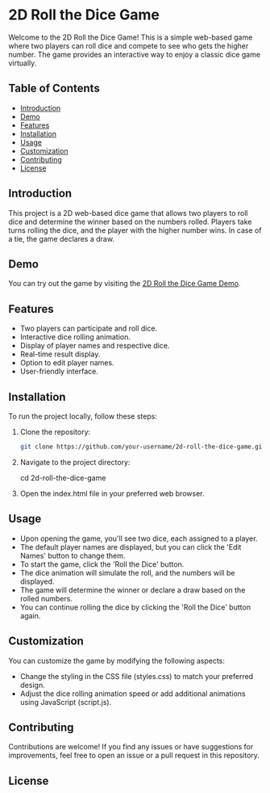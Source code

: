 # 2D Roll the Dice Game

Welcome to the 2D Roll the Dice Game! This is a simple web-based game where two players can roll dice and compete to see who gets the higher number. The game provides an interactive way to enjoy a classic dice game virtually.

## Table of Contents

- [Introduction](#introduction)
- [Demo](#demo)
- [Features](#features)
- [Installation](#installation)
- [Usage](#usage)
- [Customization](#customization)
- [Contributing](#contributing)
- [License](#license)

## Introduction

This project is a 2D web-based dice game that allows two players to roll dice and determine the winner based on the numbers rolled. Players take turns rolling the dice, and the player with the higher number wins. In case of a tie, the game declares a draw.

## Demo

You can try out the game by visiting the [2D Roll the Dice Game Demo](https://your-username.github.io/2d-roll-the-dice-game).

## Features

- Two players can participate and roll dice.
- Interactive dice rolling animation.
- Display of player names and respective dice.
- Real-time result display.
- Option to edit player names.
- User-friendly interface.

## Installation

To run the project locally, follow these steps:

1. Clone the repository:

   ```bash
   git clone https://github.com/your-username/2d-roll-the-dice-game.git

2. Navigate to the project directory:

   cd 2d-roll-the-dice-game

3. Open the index.html file in your preferred web browser.

## Usage

- Upon opening the game, you'll see two dice, each assigned to a player.
- The default player names are displayed, but you can click the 'Edit Names' button to change them.
- To start the game, click the 'Roll the Dice' button.
- The dice animation will simulate the roll, and the numbers will be displayed.
- The game will determine the winner or declare a draw based on the rolled numbers.
- You can continue rolling the dice by clicking the 'Roll the Dice' button again.

## Customization

You can customize the game by modifying the following aspects:

- Change the styling in the CSS file (styles.css) to match your preferred design.
- Adjust the dice rolling animation speed or add additional animations using JavaScript (script.js).

## Contributing

Contributions are welcome! If you find any issues or have suggestions for improvements, feel free to open an issue or a pull request in this repository.

## License


